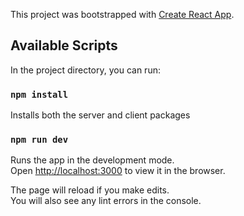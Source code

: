 This project was bootstrapped with [Create React App](https://github.com/facebook/create-react-app).

## Available Scripts

In the project directory, you can run:

### `npm install`

Installs both the server and client packages

### `npm run dev`

Runs the app in the development mode.<br />
Open [http://localhost:3000](http://localhost:3000) to view it in the browser.

The page will reload if you make edits.<br />
You will also see any lint errors in the console.